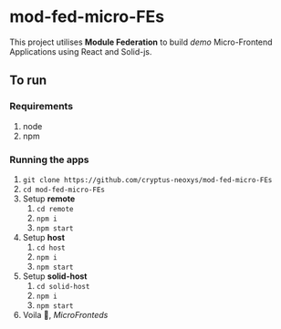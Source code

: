 # mod-fed-micro-FEs

This project utilises **Module Federation** to build *demo* Micro-Frontend Applications using React and Solid-js.

## To run

### Requirements

1. node
2. npm

### Running the apps

1. ```git clone https://github.com/cryptus-neoxys/mod-fed-micro-FEs```
2. ```cd mod-fed-micro-FEs```
3. Setup **remote**
    1. ```cd remote```
    2. ```npm i```
    3. ```npm start```
4. Setup **host**
    1. ```cd host```
    2. ```npm i```
    3. ```npm start```
5. Setup **solid-host**
    1. ```cd solid-host```
    2. ```npm i```
    3. ```npm start```
6. Voila 🎉, _MicroFronteds_
